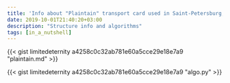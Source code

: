 ```yaml
---
title: 'Info about "Plaintain" transport card used in Saint-Petersburg, Russia'
date: 2019-10-01T21:40:20+03:00
description: "Structure info and algorithms"
tags: [in_a_nutshell]
---
```


{{< gist limitedeternity a4258c0c32ab781e60a5cce29e18e7a9 "plaintain.md" >}}

{{< gist limitedeternity a4258c0c32ab781e60a5cce29e18e7a9 "algo.py" >}}
